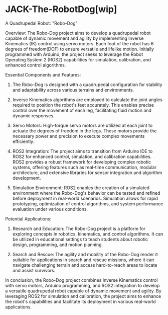 # JACK-The-RobotDog[wip]
A Quadrupedal Robot: "Robo-Dog"

Overview:
The Robo-Dog project aims to develop a quadrupedal robot capable of dynamic movement and agility by implementing Inverse Kinematics (IK) control using servo motors. Each foot of the robot has 6 degrees of freedom(DOF) to ensure versatile and lifelike motion. Initially programmed with Arduino, the project seeks to leverage the Robot Operating System 2 (ROS2) capabilities for simulation, calibration, and enhanced control algorithms.

Essential Components and Features:
1. The Robo-Dog is designed with a quadrupedal configuration for stability and adaptability across various terrains and environments.

2. Inverse Kinematics algorithms are employed to calculate the joint angles required to position the robot's feet accurately. This enables precise control over the movement of each leg, facilitating fluid motion and dynamic responses.

3. Servo Motors: High-torque servo motors are utilized at each joint to actuate the degrees of freedom in the legs. These motors provide the necessary power and precision to execute complex movements efficiently.

4. ROS2 Integration: The project aims to transition from Arduino IDE to ROS2 for enhanced control, simulation, and calibration capabilities. ROS2 provides a robust framework for developing complex robotic systems, offering features such as real-time communication, modular architecture, and extensive libraries for sensor integration and algorithm development.

5. Simulation Environment: ROS2 enables the creation of a simulated environment where the Robo-Dog's behavior can be tested and refined before deployment in real-world scenarios. Simulation allows for rapid prototyping, optimization of control algorithms, and system performance evaluation under various conditions.

Potential Applications:
1. Research and Education: The Robo-Dog project is a platform for exploring concepts in robotics, kinematics, and control algorithms. It can be utilized in educational settings to teach students about robotic design, programming, and motion planning.

2. Search and Rescue: The agility and mobility of the Robo-Dog render it suitable for applications in search and rescue missions, where it can navigate challenging terrain and access hard-to-reach areas to locate and assist survivors.

In conclusion, the Robo-Dog project combines Inverse Kinematics control with servo motors, Arduino programming, and ROS2 integration to develop a versatile quadrupedal robot capable of dynamic movement and agility. By leveraging ROS2 for simulation and calibration, the project aims to enhance the robot's capabilities and facilitate its deployment in various real-world applications.
